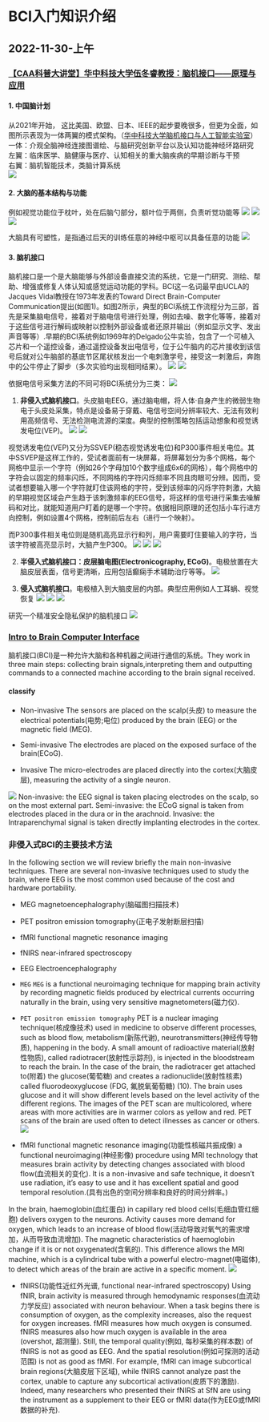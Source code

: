 # BCI入门知识介绍
## 2022-11-30-上午
### [【CAA科普大讲堂】华中科技大学伍冬睿教授：脑机接口——原理与应用](https://www.bilibili.com/video/BV1qY4y1N7HV/)
#### 1. 中国脑计划
从2021年开始， 这比美国、欧盟、日本、IEEE的起步要晚很多，但更为全面，如图所示表现为一体两翼的模式架构。（[华中科技大学脑机接口与人工智能实验室](hhttps://lab.bciml.cn)）  
一体：介观全脑神经连接图谱绘、与脑研究创新平台以及认知功能神经环路研究  
左翼：临床医学、脑健康与医疗、认知相关的重大脑疾病的早期诊断与干预  
右翼：脑机智能技术，类脑计算系统  
![](https://files.mdnice.com/user/35698/b18647de-e7bc-41c2-b2a8-6efe002b75dd.png)

#### 2. 大脑的基本结构与功能
例如视觉功能位于枕叶，处在后脑勺部分，额叶位于两侧，负责听觉功能等
![](https://files.mdnice.com/user/35698/b18647de-e7bc-41c2-b2a8-6efe002b75dd.png)
![](https://files.mdnice.com/user/35698/3aa3d101-b7f1-4ec6-b7f9-58669f6a9ca3.png)
![](https://files.mdnice.com/user/35698/3033fa4f-85d1-4a80-a377-4d813cbeb48f.png)

大脑具有可塑性，是指通过后天的训练任意的神经中枢可以具备任意的功能
![](https://files.mdnice.com/user/35698/c5af599e-40d7-446a-b617-2d281e368297.png)

#### 3. 脑机接口
脑机接口是一个是大脑能够与外部设备直接交流的系统，它是一门研究、测绘、帮助、增强或修复人体认知或感觉运动功能的学科。BCI这一名词最早由UCLA的Jacques Vidal教授在1973年发表的Toward Direct Brain-Computer Communication提出(如图1)。如图2所示，典型的BCI系统工作流程分为三部，首先是采集脑电信号，接着对于脑电信号进行处理，例如去噪、数字化等等，接着对于这些信号进行解码或映射以控制外部设备或者还原并输出（例如显示文字、发出声音等等）.早期的BCI系统例如1969年的Delgado公牛实验，包含了一个可植入芯片和一个遥控设备，通过遥控设备发出电信号，位于公牛脑内的芯片接收到该信号后就对公牛脑部的基底节区尾状核发出一个电刺激学号，接受这一刺激后，奔跑中的公牛停止了脚步（多次实验均出现相同结果）。
![](https://files.mdnice.com/user/35698/3776b2c6-2e82-4389-979a-3218901c0015.png)
![](https://files.mdnice.0com/user/35698/42ce4312-3899-480d-942e-66070ceae2ae.png)

依据电信号采集方法的不同可将BCI系统分为三类：
![](https://files.mdnice.com/user/35698/cc37fb35-54fb-4e4d-bae4-a62d3c05bde6.png)

1. **非侵入式脑机接口**。头皮脑电EEG，通过脑电帽，将人体·自身产生的微弱生物电于头皮处采集，特点是设备易于穿戴、电信号空间分辨率较大、无法有效利用高频信号、无法检测电流源的深度。典型的控制策略包括运动想象和视觉诱发电位(VEP)。
![](https://files.mdnice.com/user/35698/a35d7ef6-63a3-45e0-b201-3772ac389524.png)
![](https://files.mdnice.com/user/35698/59c4e690-06f3-4d5f-8797-377727f59614.png)

视觉诱发电位(VEP)又分为SSVEP(稳态视觉诱发电位)和P300事件相关电位。其中SSVEP是这样工作的，受试者面前有一块屏幕，将屏幕划分为多个网格，每个网格中显示一个字符（例如26个字母加10个数字组成6x6的网格），每个网格中的字符会以固定的频率闪烁，不同网格的字符闪烁频率不同且肉眼可分辨。因而，受试者想要输入哪一个字符就盯住该网格的字符，受到该频率的闪烁字符刺激，大脑的早期视觉区域会产生趋于该刺激频率的EEG信号，将这样的信号进行采集去噪解码和对比，就能知道用户盯着的是哪一个字符。依据相同原理的还包括小车行进方向控制，例如设置4个网格，控制前后左右（进行一个映射）。

而P300事件相关电位则是随机高亮显示行和列，用户需要盯住要输入的字符，当该字符被高亮显示时，大脑产生P300。
![](https://files.mdnice.com/user/35698/59c4e690-06f3-4d5f-8797-377727f59614.png)
![](https://files.mdnice.com/user/35698/ac29b388-c6c1-49ce-8595-cd0788cb1123.png)
![](https://files.mdnice.com/user/35698/d4e0ef6d-7c08-42b3-b518-e78129340004.png)

2. **半侵入式脑机接口：皮层脑电图(Electronicography, ECoG)**。电极放置在大脑皮层表面，信号更清晰，应用包括癫痫手术辅助治疗等等。
![](https://files.mdnice.com/user/35698/ebbd4e5d-6146-43d6-833c-abfb4a652147.png)

3. **侵入式脑机接口**。电极植入到大脑皮层的内部。典型应用例如人工耳蜗、视觉恢复
![](https://files.mdnice.com/user/35698/8fab1664-eb25-4b05-9d36-c93227b4f82f.png)
![](https://files.mdnice.com/user/35698/0defca32-e682-4a2f-8788-e8d6b4fa7164.png)
![](https://files.mdnice.com/user/35698/98d77643-caf5-4e87-9302-dfeefd9dd318.png)

研究一个精准安全隐私保护的脑机接口
![](https://files.mdnice.com/user/35698/018faae3-c5dc-40d5-bfbf-f2c5c2309adb.png)

### [Intro to Brain Computer Interface](http://learn.neurotechedu.com/introtobci/)

脑机接口(BCI)是一种允许大脑和各种机器之间进行通信的系统。They work in three main steps: collecting brain signals,interpreting them and outputting commands to a connected machine according to the brain signal received.

#### classify
* Non-invasive
The sensors are placed on the scalp(头皮) to measure the electrical potentials(电势;电位) produced by the brain (EEG) or the magnetic field (MEG).

* Semi-invasive
The electrodes are placed on the exposed surface of the brain(ECoG).

* Invasive
The micro-electrodes are placed directly into the cortex(大脑皮层), measuring the activity of a single neuron.

![](http://learn.neurotechedu.com/images/introtobci/layers.png)
Non-invasive: the EEG signal is taken placing electrodes on the scalp, so on the most external part.
Semi-invasive: the ECoG signal is taken from electrodes placed in the dura or in the arachnoid.
Invasive: the Intraparenchymal signal is taken directly implanting electrodes in the cortex.

### 非侵入式BCI的主要技术方法
In the following section we will review briefly the main non-invasive techniques. There are several non-invasive techniques used to study the brain, where EEG is the most common used because of the cost and hardware portability.

* MEG magnetoencephalography(脑磁图扫描技术)
* PET positron emission tomography(正电子发射断层扫描)
* fMRI functional magnetic resonance imaging
* fNIRS near-infrared spectroscopy
* EEG Electroencephalography

* `MEG`
`MEG` is a functional neuroimaging technique for mapping brain activity by recording magnetic fields produced by electrical currents occurring naturally in the brain, using very sensitive magnetometers(磁力仪).

* `PET positron emission tomography`
PET is a nuclear imaging technique(核成像技术) used in medicine to observe different processes, such as blood flow, metabolism(新陈代谢), neurotransmitters(神经传导物质), happening in the body.
A small amount of radioactive material(放射性物质), called radiotracer(放射性示踪剂), is injected in the bloodstream to reach the brain. In the case of the brain, the radiotracer get attached to(附着) the glucose(葡萄糖) and creates a radionuclide(放射性核素) called fluorodeoxyglucose (FDG, 氟脱氧葡萄糖) (10). The brain uses glucose and it will show different levels based on the level activity of the different regions. The images of the PET scan are multicolored, where areas with more activities are in warmer colors as yellow and red. PET scans of the brain are used often to detect illnesses as cancer or others.
![](http://learn.neurotechedu.com/images/introtobci/PET2.png)


* fMRI functional magnetic resonance imaging(功能性核磁共振成像)
a functional neuroimaging(神经影像) procedure using MRI technology that measures brain activity by detecting changes associated with blood flow(血流相关的变化). It is a non-invasive and safe technique, it doesn’t use radiation, it’s easy to use and it has excellent spatial and good temporal resolution.(具有出色的空间分辨率和良好的时间分辨率。)

In the brain, haemoglobin(血红蛋白) in capillary red blood cells(毛细血管红细胞) delivers oxygen to the neurons. Activity causes more demand for oxygen, which leads to an increase of blood flow(活动导致对氧气的需求增加，从而导致血流增加). The magnetic characteristics of haemoglobin change if it is or not oxygenated(含氧的). This difference allows the MRI machine, which is a cylindrical tube with a powerful electro-magnet(电磁体), to detect which areas of the brain are active in a specific moment.
![](http://learn.neurotechedu.com/images/introtobci/fmri2.png)

* fNIRS(功能性近红外光谱, functional near-infrared spectroscopy)
Using fNIR, brain activity is measured through hemodynamic responses(血流动力学反应) associated with neuron behaviour.
When a task begins there is consumption of oxygen, as the complexity increases, also the request for oxygen increases. fMRI measures how much oxygen is consumed. fNIRS measures also how much oxygen is available in the area (overshot, 超测量). 
Still, the temporal quality(例如, 每秒采集的样本数) of fNIRS is not as good as EEG.  And the spatial resolution(例如可探测的活动范围) is not as good as fMRI. For example, fMRI can image subcortical brain regions(大脑皮层下区域), while fNIRS cannot analyze past the cortex, unable to capture any subcortical activation(皮质下的激励). Indeed, many researchers who presented their fNIRS at SfN are using the instrument as a supplement to their EEG or fMRI data(作为EEG或fMRI数据的补充).
